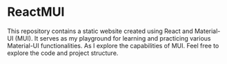 # ReactMUI
This repository contains a static website created using React and Material-UI (MUI). It serves as my playground for learning and practicing various Material-UI functionalities. As I explore the capabilities of MUI. Feel free to explore the code and project structure.
